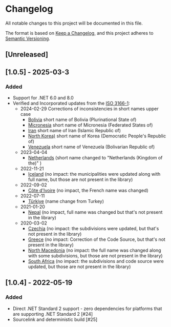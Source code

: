 # Changelog
All notable changes to this project will be documented in this file.

The format is based on [Keep a Changelog](https://keepachangelog.com/en/1.0.0/),
and this project adheres to [Semantic Versioning](https://semver.org/spec/v2.0.0.html).

## [Unreleased]

## [1.0.5] - 2025-03-3

### Added 
 - Support for .NET 6.0 and 8.0
 - Verified and Incorporated updates from the [ISO 3166-1](https://www.iso.org/committee/48750.html?t=3V3rukDb61p05Wd6ojyTRvE0S3Yg_fZgUjrLjHWcd9-mDmTKHOGjbX3nEJ3SqHar&view=documents#section-isodocuments-top):
   - 2024-02-29 Corrections of inconsistencies in short names upper case
     - [Bolivia](https://www.iso.org/obp/ui/#iso:code:3166:BO) short name of Bolivia (Plurinational State of)
     - [Micronesia](https://www.iso.org/obp/ui/#iso:code:3166:FM) short name of Micronesia (Federated States of)
     - [Iran](https://www.iso.org/obp/ui/#iso:code:3166:IR)  short name of Iran (Islamic Republic of)
     - [North Korea)](https://www.iso.org/obp/ui/#iso:code:3166:KP) short name of Korea (Democratic People's Republic of)
     - [Venezuela](https://www.iso.org/obp/ui/#iso:code:3166:VE) short name of Venezuela (Bolivarian Republic of)
   - 2023-04-04  
     - [Netherlands](https://www.iso.org/obp/ui/#iso:code:3166:NL) (short name changed to "Netherlands (Kingdom of the)" )
   - 2022-11-21
     - [Iceland](https://www.iso.org/obp/ui/#iso:code:3166:IS) (no impact: the municipalities were updated along with full name, but those are not present in the library)
   - 2022-09-02
     - [Côte d'Ivoire](https://www.iso.org/obp/ui/#iso:code:3166:CI) (no impact, the French name was changed)
   - 2022-07-11
     - [Türkiye](https://www.iso.org/obp/ui/#iso:code:3166:TR) (name change from Turkey)
   - 2021-01-20
     - [Nepal](https://www.iso.org/obp/ui/#iso:code:3166:NP) (no impact, full name was changed but that's not present in the library)
   - 2020-03-02 
     -  [Czechia](https://www.iso.org/obp/ui/#iso:code:3166:CZ) (no impact: the subdivisions were updated, but that's not present in the library)
     -  [Greece](https://www.iso.org/obp/ui/#iso:code:3166:GR) (no impact: Correction of the Code Source, but that's not present in the library)
     -  [North Macedonia](https://www.iso.org/obp/ui/#iso:code:3166:MK) (no impact: the full name was changed along with some subdivisions, but those are not present in the library)
     -  [South Africa](https://www.iso.org/obp/ui/#iso:code:3166:ZA) (no impact: the subdivisions and code source were updated, but those are not present in the library)
     
## [1.0.4] - 2022-05-19

### Added
- Direct .NET Standard 2 support - zero dependencies for platforms that are supporting .NET Standard 2 [#24]
- Sourcelink and deterministic build [#25]


